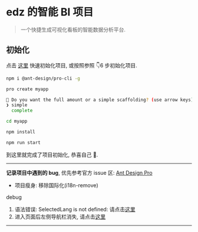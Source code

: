 # edz 的智能 BI 项目

> 一个快捷生成可视化看板的智能数据分析平台.

## 初始化

点击 [这里](https://pro.ant.design/docs/getting-started) 快速初始化项目, 或按照参照 👇6 步初始化项目.

```bash
npm i @ant-design/pro-cli -g

pro create myapp

🚀 Do you want the full amount or a simple scaffolding? (use arrow keys)
❯ simple
  complete

cd myapp

npm install

npm run start
```

到这里就完成了项目初始化, 恭喜自己 🎉.

---

**记录项目中遇到的 bug**, 优先参考官方 issue 区: [Ant Design Pro](https://github.com/ant-design/ant-design-pro/issues)

- 项目瘦身: 移除国际化(i18n-remove)

debug

1. 语法错误: SelectedLang is not defined: 请点击[这里](https://github.com/ant-design/ant-design-pro/issues/11034)
2. 进入页面后左侧导航栏消失, 请点击[这里](https://github.com/ant-design/ant-design-pro/issues/10602)

---
